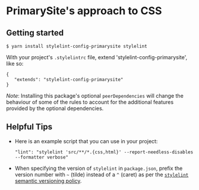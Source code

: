 # PrimarySite's approach to CSS

## Getting started

    $ yarn install stylelint-config-primarysite stylelint

With your project's `.stylelintrc` file, extend 'stylelint-config-primarysite', like so:

    {
       "extends": "stylelint-config-primarysite"
    }

_Note_: Installing this package's optional `peerDependencies` will change the behaviour of some of
the rules to account for the additional features provided by the optional dependencies.

## Helpful Tips

- Here is an example script that you can use in your project:

      "lint": "stylelint 'src/**/*.{css,html}' --report-needless-disables --formatter verbose"

- When specifying the version of `stylelint` in `package.json`, prefix the version number with `~`
  (tilde) instead of a `^` (caret) as per the
  [`stylelint` semantic versioning policy](https://stylelint.io/#semantic-versioning-policy).
